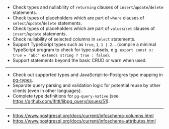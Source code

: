 - Check types and nullability of `returning` clauses of `insert`/`update`/`delete` statements.
- Check types of placeholders which are part of `where` clauses of `select`/`update`/`delete` statements.
- Check types of placeholders which are part of `values`/`set` clauses of `insert`/`update` statements.
- Check nullability of selected columns in `select` statements.
- Support TypeScript types such as `true`, `1`, `1 | 2`... (compile a minimal TypeScript program to check for type subsets, e.g. `export const x: true = 'abc' extends string ? true : false`).
- Support statements beyond the basic CRUD or warn when used.
---
- Check out supported types and JavaScript-to-Postgres type mapping in [pg-types](https://github.com/brianc/node-pg-types).
- Separate query parsing and validation logic for potential reuse by other clients (even in other languages).
- Complete type definitions for `pg-query-native` (see https://github.com/lfittl/libpg_query/issues/51).
---
- https://www.postgresql.org/docs/current/infoschema-columns.html
- https://www.postgresql.org/docs/current/infoschema-attributes.html
